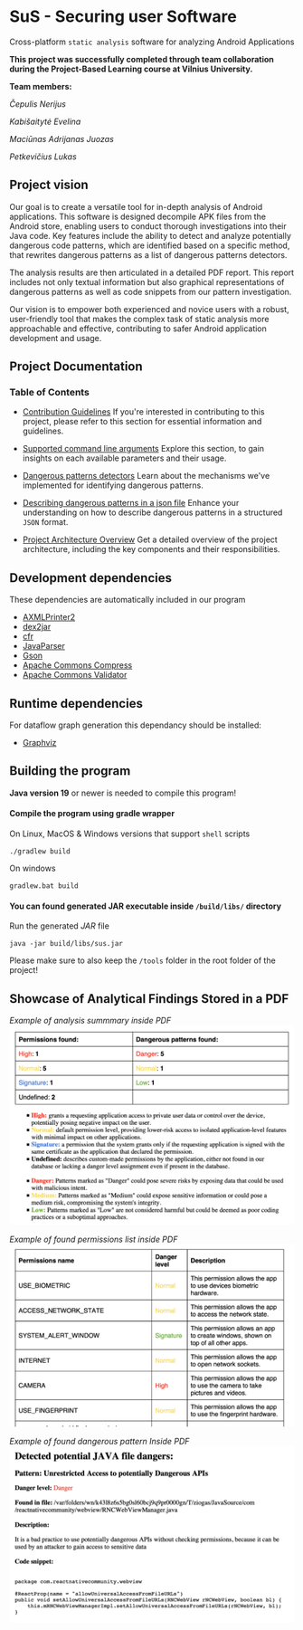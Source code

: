 # SuS - Securing user Software

Cross-platform `static analysis` software for analyzing Android Applications


**This project was successfully completed through team collaboration during the Project-Based Learning course at Vilnius University.**

**Team members:**

*Čepulis Nerijus*

*Kabišaitytė Evelina*

*Maciūnas Adrijanas Juozas*

*Petkevičius Lukas*

## Project vision

Our goal is to create a versatile tool for in-depth analysis of Android applications. This software is designed decompile APK files from the Android store, enabling users to conduct thorough investigations into their Java code. Key features include the ability to detect and analyze potentially dangerous code patterns, which are identified based on a specific method, that rewrites dangerous patterns as a list of dangerous patterns detectors.

The analysis results are then articulated in a detailed PDF report. This report includes not only textual information but also graphical representations of dangerous patterns as well as code snippets from our pattern investigation.

Our vision is to empower both experienced and novice users with a robust, user-friendly tool that makes the complex task of static analysis more approachable and effective, contributing to safer Android application development and usage.

## Project Documentation

### Table of Contents

- [Contribution Guidelines](./doc/CONTRIBUTING.md)
  If you're interested in contributing to this project, please refer to this section for essential information and guidelines.

- [Supported command line arguments](./doc/commandLineArguments.md)
  Explore this section, to gain insights on each available parameters and their usage.

- [Dangerous patterns detectors](./doc/patternDetectors.md)
  Learn about the mechanisms we've implemented for identifying dangerous patterns.

- [Describing dangerous patterns in a json file](./doc/dangerousPatterns.md)
  Enhance your understanding on how to describe dangerous patterns in a structured `JSON` format.

- [Project Architecture Overview](./doc/projectArchitecture.md)
  Get a detailed overview of the project architecture, including the key components and their responsibilities.


## Development dependencies

These dependencies are automatically included in our program

- [AXMLPrinter2](https://code.google.com/archive/p/android4me/downloads)
- [dex2jar](https://github.com/pxb1988/dex2jar)
- [cfr](https://www.benf.org/other/cfr/)
- [JavaParser](https://javaparser.org)
- [Gson](https://github.com/google/gson)
- [Apache Commons Compress](https://mvnrepository.com/artifact/org.apache.commons/commons-compress/1.21)
- [Apache Commons Validator](https://mvnrepository.com/artifact/commons-validator/commons-validator/1.7)

## Runtime dependencies

For dataflow graph generation this dependancy should be installed:

- [Graphviz](https://graphviz.org/download/)

## Building the program

**Java version 19** or newer is needed to compile this program!

#### Compile the program using gradle wrapper

On Linux, MacOS & Windows versions that support `shell` scripts

    ./gradlew build

On windows

    gradlew.bat build

#### You can found generated JAR executable inside `/build/libs/` directory

Run the generated _JAR_ file

    java -jar build/libs/sus.jar

Please make sure to also keep the `/tools` folder in the root folder of the project!

## Showcase of Analytical Findings Stored in a PDF

*Example of analysis summmary inside PDF*
![Project Flowchart](./doc/PdfExample1.png)

*Example of found permissions list inside PDF*
![Project Flowchart](./doc/PdfExample2.png)

*Example of found dangerous pattern Inside PDF*
![Project Flowchart](./doc/PdfExample3.png)

